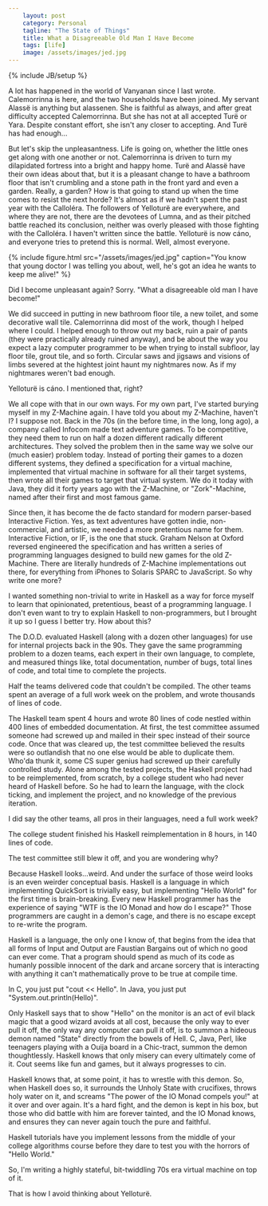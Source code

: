 ```yaml
---
    layout: post
    category: Personal 
    tagline: "The State of Things"
    title: What a Disagreeable Old Man I Have Become
    tags: [life]
    image: /assets/images/jed.jpg
---
```

{% include JB/setup %}

A lot has happened in the world of Vanyanan since I last wrote. Calemorrinna is here, and the two households have been joined. My servant Alassë is anything but alassenen. She is faithful as always, and after great difficulty accepted Calemorrinna. But she has not at all accepted Turë or Yara. Despite constant effort, she isn't any closer to accepting. And Turë has had enough...

<!-- more -->

But let's skip the unpleasantness. Life is going on, whether the little ones get along with one another or not. Calemorrinna is driven to turn my dilapidated fortress into a bright and happy home. Turë and Alassë have their own ideas about that, but it is a pleasant change to have a bathroom floor that isn't crumbling and a stone path in the front yard and even a garden. Really, a garden? How is that going to stand up when the time comes to resist the next horde? It's almost as if we hadn't spent the past year with the Calloléra. The followers of Yelloturë are everywhere, and where they are not, there are the devotees of Lumna, and as their pitched battle reached its conclusion, neither was overly pleased with those fighting with the Calloléra. I haven't written since the battle. Yelloturë is now cáno, and everyone tries to pretend this is normal. Well, almost everyone. 

{% include figure.html src="/assets/images/jed.jpg" caption="You know that young doctor I was telling you about, well, he's got an idea he wants to keep me alive!"  %}

Did I become unpleasant again? Sorry. "What a disagreeable old man I have become!" 

We did succeed in putting in new bathroom floor tile, a new toilet, and some decorative wall tile. Calemorrinna did most of the work, though I helped where I could. I helped enough to throw out my back, ruin a pair of pants (they were practically already ruined anyway), and be about the way you expect a lazy computer programmer to be when trying to install subfloor, lay floor tile, grout tile, and so forth. Circular saws and jigsaws and visions of limbs severed at the hightest joint haunt my nightmares now. As if my nightmares weren't bad enough. 

Yelloturë is cáno. I mentioned that, right? 

We all cope with that in our own ways. For my own part, I've started burying myself in my Z-Machine again. I have told you about my Z-Machine, haven't I? I suppose not. Back in the 70s (in the before time, in the long, long ago), a company called Infocom made text adventure games. To be competitive, they need them to run on half a dozen different radically different architectures. They solved the problem then in the same way we solve our (much easier) problem today. Instead of porting their games to a dozen different systems, they defined a specification for a virtual machine, implemented that virtual machine in software for all their target systems, then wrote all their games to target that virtual system. We do it today with Java, they did it forty years ago with the Z-Machine, or "Zork"-Machine, named after their first and most famous game. 

Since then, it has become the de facto standard for modern parser-based Interactive Fiction. Yes, as text adventures have gotten indie, non-commercial, and artistic, we needed a more pretentious name for them. Interactive Fiction, or IF, is the one that stuck. Graham Nelson at Oxford reversed engineered the specification and has written a series of programming languages designed to build new games for the old Z-Machine. There are literally hundreds of Z-Machine implementations out there, for everything from iPhones to Solaris SPARC to JavaScript. So why write one more? 

I wanted something non-trivial to write in Haskell as a way for force myself to learn that opinionated, pretentious, beast of a programming language. I don't even want to try to explain Haskell to non-programmers, but I brought it up so I guess I better try. How about this?

The D.O.D. evaluated Haskell (along with a dozen other languages) for use for internal projects back in the 90s. They gave the same programming problem to a dozen teams, each expert in their own language, to complete, and measured things like, total documentation, number of bugs, total lines of code, and total time to complete the projects. 

Half the teams delivered code that couldn't be compiled. The other teams spent an average of a full work week on the problem, and wrote thousands of lines of code. 

The Haskell team spent 4 hours and wrote 80 lines of code nestled within 400 lines of embedded documentation. At first, the test committee assumed someone had screwed up and mailed in their spec instead of their source code. Once that was cleared up, the test committee believed the results were so outlandish that no one else would be able to duplicate them. Who'da thunk it, some CS super genius had screwed up their carefully controlled study. Alone among the tested projects, the Haskell project had to be reimplemented, from scratch, by a college student who had never heard of Haskell before. So he had to learn the language, with the clock ticking, and implement the project, and no knowledge of the previous iteration.

I did say the other teams, all pros in their languages, need a full work week? 

The college student finished his Haskell reimplementation in 8 hours, in 140 lines of code. 

The test committee still blew it off, and you are wondering why? 

Because Haskell looks...weird. And under the surface of those weird looks is an even weirder conceptual basis. Haskell is a language in which implementing QuickSort is trivially easy, but implementing "Hello World" for the first time is brain-breaking. Every new Haskell programmer has the experience of saying "WTF is the IO Monad and how do I escape?" Those programmers are caught in a demon's cage, and there is no escape except to re-write the program. 

Haskell is a language, the only one I know of, that begins from the idea that all forms of Input and Output are Faustian Bargains out of which no good can ever come. That a program should spend as much of its code as humanly possible innocent of the dark and arcane sorcery that is interacting with anything it can't mathematically prove to be true at compile time. 

In C, you just put "cout << Hello". In Java, you just put "System.out.println(Hello)". 

Only Haskell says that to show "Hello" on the monitor is an act of evil black magic that a good wizard avoids at all cost, because the only way to ever pull it off, the only way any computer can pull it off, is to summon a hideous demon named "State" directly from the bowels of Hell. C, Java, Perl, like teenagers playing with a Ouija board in a Chic-tract, summon the demon thoughtlessly. Haskell knows that only misery can every ultimately come of it. Cout seems like fun and games, but it always progresses to cin. 

Haskell knows that, at some point, it has to wrestle with this demon. So, when Haskell does so, it surrounds the Unholy State with crucifixes, throws holy water on it, and screams "The power of the IO Monad compels you!" at it over and over again. It's a hard fight, and the demon is kept in his box, but those who did battle with him are forever tainted, and the IO Monad knows, and ensures they can never again touch the pure and faithful. 

Haskell tutorials have you implement lessons from the middle of your college algorithms course before they dare to test you with the horrors of "Hello World." 

So, I'm writing a highly stateful, bit-twiddling 70s era virtual machine on top of it. 

That is how I avoid thinking about Yelloturë. 










